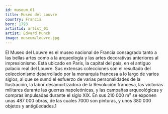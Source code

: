 ```yaml
---
id: museum_01
title: Museo del Louvre
country: Francia
born: 1793
artistid: artist_01
artist: Edvard Munch
image: museum/louvre.jpg
---
```

El Museo del Louvre es el museo nacional de Francia consagrado tanto a las bellas artes como a la arqueología y las artes decorativas anteriores al impresionismo. Está ubicado en París, la capital del país, en el antiguo palacio real del Louvre. Sus extensas colecciones son el resultado del coleccionismo desarrollado por la monarquía francesa a lo largo de varios siglos, al que se sumó el esfuerzo de varias personalidades de la Ilustración, la labor desamortizadora de la Revolución francesa, las victorias militares durante las guerras napoleónicas, y las campañas arqueológicas y compras impulsadas durante el siglo XIX. En sus 210 000 m² se exponen unas 487 000 obras, de las cuales 7000 son pinturas, y unos 380 000 objetos y antigüedades.1​ 